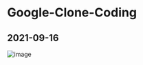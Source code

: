 # Google-Clone-Coding

## 2021-09-16
![image](https://user-images.githubusercontent.com/58898466/133576293-25d4373b-a2bb-4dc2-9bc1-0f468a33d856.png)
